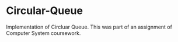 # Circular-Queue
Implementation of Circluar Queue. This was part of an assignment of Computer System coursework. 
